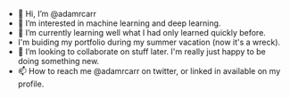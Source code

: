 - 👋 Hi, I’m @adamrcarr
- 👀 I’m interested in machine learning and deep learning.
- 🌱 I’m currently learning well what I had only learned quickly before.
- I'm buiding my portfolio during my summer vacation (now it's a wreck).
- 💞️ I’m looking to collaborate on stuff later. I'm really just happy to be doing something new.
- 📫 How to reach me @adamrcarr on twitter, or linked in available on my profile.

<!---
adamrcarr/adamrcarr is a ✨ special ✨ repository because its `README.md` (this file) appears on your GitHub profile.
You can click the Preview link to take a look at your changes.
--->
